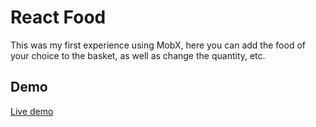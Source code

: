 # React Food

This was my first experience using MobX, here you can add the food of your choice to the basket, as well as change the quantity, etc.

## Demo

[Live demo](https://react-food.vercel.app/)

